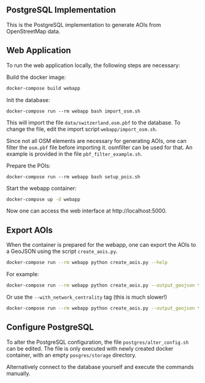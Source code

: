 ## PostgreSQL Implementation

This is the PostgreSQL implementation to generate AOIs from OpenStreetMap data.

## Web Application
To run the web application locally, the following steps are necessary:

Build the docker image:
```bash
docker-compose build webapp
```

Init the database:
```
docker-compose run --rm webapp bash import_osm.sh
```
This will import the file `data/switzerland.osm.pbf` to the database. To change
the file, edit the import script `webapp/import_osm.sh`.

Since not all OSM elements are necessary for generating AOIs, one can filter
the `osm.pbf` file before importing it. osmfilter can be used for that. An
example is provided in the file `pbf_filter_example.sh`.

Prepare the POIs:
```
docker-compose run --rm webapp bash setup_pois.sh
```

Start the webapp container:
```bash
docker-compose up -d webapp
```

Now one can access the web interface at http://localhost:5000.


## Export AOIs

When the container is prepared for the webapp, one can export the AOIs to a
GeoJSON using the script `create_aois.py`.

```bash
docker-compose run --rm webapp python create_aois.py --help
```

For example:
```bash
docker-compose run --rm webapp python create_aois.py --output_geojson tmp/aois.geojson
```

Or use the `--with_network_centrality` tag (this is much slower!)
```bash
docker-compose run --rm webapp python create_aois.py --output_geojson tmp/aois.geojson
```

## Configure PostgreSQL

To alter the PostgreSQL configuration, the file `postgres/alter_config.sh` can be edited. The file is only executed with newly created docker container, with an empty `posgres/storage` directory.

Alternatively connect to the database yourself and execute the commands manually.
